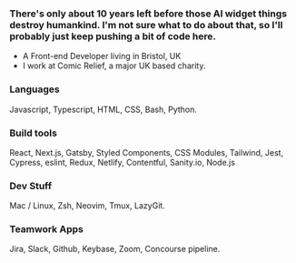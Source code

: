 ### There's only about 10 years left before those AI widget things destroy humankind. I'm not sure what to do about that, so I'll probably just keep pushing a bit of code here.

- A Front-end Developer living in Bristol, UK
- I work at Comic Relief, a major UK based charity.

### Languages
Javascript, Typescript, HTML, CSS, Bash, Python.

### Build tools
React, Next.js, Gatsby, Styled Components, CSS Modules, Tailwind, Jest, Cypress, eslint, Redux, Netlify, Contentful, Sanity.io, Node.js

### Dev Stuff
Mac / Linux, Zsh, Neovim, Tmux, LazyGit.

### Teamwork Apps
Jira, Slack, Github, Keybase, Zoom, Concourse pipeline.

